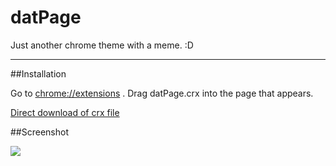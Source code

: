 # datPage
Just another chrome theme with a meme. :D

---

##Installation

Go to [chrome://extensions](chrome://extensions) . Drag datPage.crx into the page that appears.

[Direct download of crx file](https://github.com/wiiliam/datPage/blob/master/datPage.crx?raw=true)

##Screenshot

<img src="https://raw.githubusercontent.com/wiiliam/datPage/master/screenshot/Screenshot1.png" />
